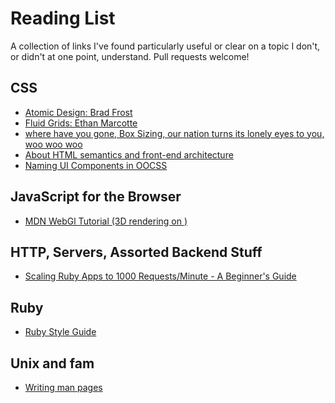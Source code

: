 # Reading List
A collection of links I've found particularly useful or clear on a topic I don't,
or didn't at one point, understand. Pull requests welcome!

## CSS
* [Atomic Design: Brad Frost](http://bradfrost.com/blog/post/atomic-web-design/)
* [Fluid Grids:   Ethan Marcotte](http://alistapart.com/article/fluidgrids)
* [where have you gone, Box Sizing, our nation turns its lonely eyes to you, woo woo woo](http://www.w3schools.com/css/css3_box-sizing.asp)
* [About HTML semantics and front-end architecture](http://nicolasgallagher.com/about-html-semantics-front-end-architecture/)
* [Naming UI Components in OOCSS](http://csswizardry.com/2014/03/naming-ui-components-in-oocss/)

## JavaScript for the Browser
* [MDN WebGl Tutorial (3D rendering on <canvas>)](https://developer.mozilla.org/en-US/docs/Web/API/WebGL_API/Tutorial)

## HTTP, Servers, Assorted Backend Stuff
* [Scaling Ruby Apps to 1000 Requests/Minute - A Beginner's Guide](http://www.nateberkopec.com/2015/07/29/scaling-ruby-apps-to-1000-rpm.html)

## Ruby
* [Ruby Style Guide](https://github.com/bbatsov/ruby-style-guide)

## Unix and fam
* [Writing man pages](http://liw.fi/manpages/)

